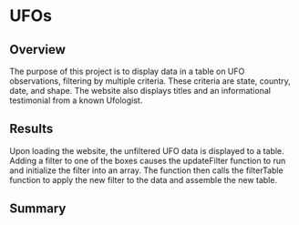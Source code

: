 # UFOs
## Overview

The purpose of this project is to display data in a table on UFO observations, filtering by multiple criteria. These criteria are state, country, date, and shape. The website also displays titles and an informational testimonial from a known Ufologist.

## Results

Upon loading the website, the unfiltered UFO data is displayed to a table. Adding a filter to one of the boxes causes the updateFilter function to run and initialize the filter into an array. The function then calls the filterTable function to apply the new filter to the data and assemble the new table.

## Summary
